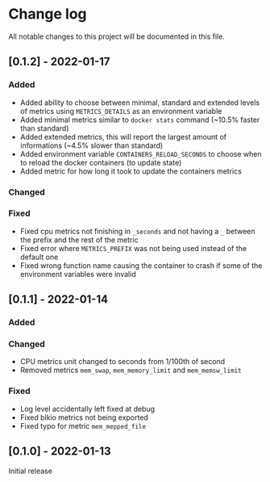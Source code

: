 # Change log
All notable changes to this project will be documented in this file.

## [0.1.2] - 2022-01-17

### Added
- Added ability to choose between minimal, standard and extended levels of metrics using `METRICS_DETAILS` as an environment variable
- Added minimal metrics similar to `docker stats` command (~10.5% faster than standard)
- Added extended metrics, this will report the largest amount of informations (~4.5% slower than standard)
- Added environment variable `CONTAINERS_RELOAD_SECONDS` to choose when to reload the docker containers (to update state)
- Added metric for how long it took to update the containers metrics

### Changed

### Fixed
- Fixed cpu metrics not finishing in `_seconds` and not having a `_` between the prefix and the rest of the metric
- Fixed error where `METRICS_PREFIX` was not being used instead of the default one
- Fixed wrong function name causing the container to crash if some of the environment variables were invalid

## [0.1.1] - 2022-01-14

### Added

### Changed
- CPU metrics unit changed to seconds from 1/100th of second
- Removed metrics `mem_swap`, `mem_memory_limit` and `mem_memsw_limit`

### Fixed
- Log level accidentally left fixed at debug
- Fixed blkio metrics not being exported
- Fixed typo for metric `mem_mepped_file`

## [0.1.0] - 2022-01-13
Initial release